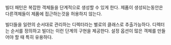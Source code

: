 빌더 패턴은 복잡한 객체들을 단계적으로 생성할 수 있게 한다.
제품이 생성되는동안은 다른객체들이 제품에 접근하는것을 허용하지 않는다.

빌더들을 일련의 순서대로 관리하는 디렉터라는 별로의 클래스로 추출가능하다.
디렉터는 순서를 정의하고 빌더는 이런 단계의 구현을 제공한다.
설정 옵션이 많은 객체를 만들어야 할 때 특히 유용하다.
